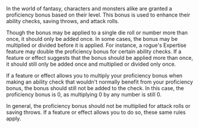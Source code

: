 In the world of fantasy, characters and monsters alike are granted a proficiency bonus based on their level. This bonus is used to enhance their ability checks, saving throws, and attack rolls.

Though the bonus may be applied to a single die roll or number more than once, it should only be added once. In some cases, the bonus may be multiplied or divided before it is applied. For instance, a rogue's Expertise feature may double the proficiency bonus for certain ability checks. If a feature or effect suggests that the bonus should be applied more than once, it should still only be added once and multiplied or divided only once.

If a feature or effect allows you to multiply your proficiency bonus when making an ability check that wouldn't normally benefit from your proficiency bonus, the bonus should still not be added to the check. In this case, the proficiency bonus is 0, as multiplying 0 by any number is still 0.

In general, the proficiency bonus should not be multiplied for attack rolls or saving throws. If a feature or effect allows you to do so, these same rules apply.
